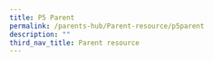 ```yaml
---
title: P5 Parent
permalink: /parents-hub/Parent-resource/p5parent
description: ""
third_nav_title: Parent resource
---
```

